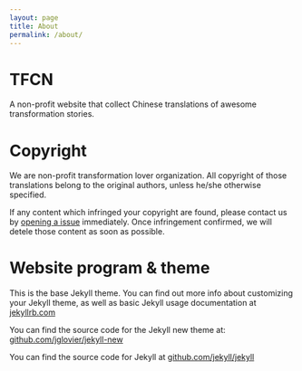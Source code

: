 ```yaml
---
layout: page
title: About
permalink: /about/
---
```


TFCN
====
A non-profit website that collect Chinese translations of awesome transformation stories.


Copyright
=========
We are non-profit transformation lover organization.
All copyright of those translations belong to the original authors,
unless he/she otherwise specified.

If any content which infringed your copyright are found, please contact us by
[opening a issue](https://github.com/tfcn/tfcn.github.io/issues/new) immediately.
Once infringement confirmed, we will detele those content as soon as possible.


Website program & theme
=======================

This is the base Jekyll theme. You can find out more info about customizing your Jekyll theme, as well as basic Jekyll usage documentation at [jekyllrb.com](http://jekyllrb.com/)

You can find the source code for the Jekyll new theme at: [github.com/jglovier/jekyll-new](https://github.com/jglovier/jekyll-new)

You can find the source code for Jekyll at [github.com/jekyll/jekyll](https://github.com/jekyll/jekyll)
